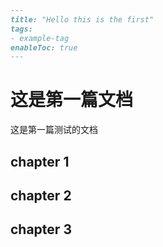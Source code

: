 ```markdown
---
title: "Hello this is the first"
tags:
- example-tag
enableToc: true
---
```

# 这是第一篇文档

这是第一篇测试的文档

## chapter 1

## chapter 2

## chapter 3
